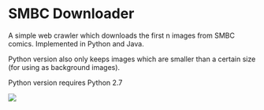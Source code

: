 # SMBC Downloader

A simple web crawler which downloads the first n images from SMBC comics.
Implemented in Python and Java.

Python version also only keeps images which are smaller than a certain size (for using as background images).

Python version requires Python 2.7

![](https://www.smbc-comics.com/comics/20110217.gif)